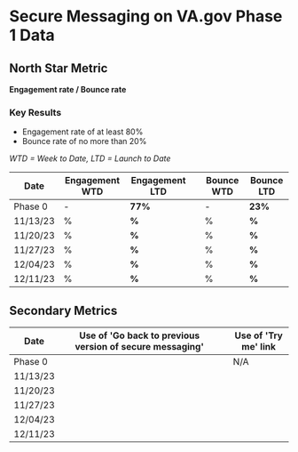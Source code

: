 # **Secure Messaging on VA.gov Phase 1 Data**

## **North Star Metric**
**Engagement rate / Bounce rate**
### **Key Results**
- Engagement rate of at least 80% 
- Bounce rate of no more than 20% 

_WTD = Week to Date, LTD = Launch to Date_

| **Date** | **Engagement WTD** | **Engagement LTD** || **Bounce WTD** | **Bounce LTD** |
| --- | --- | --- | --- | --- | --- |
| Phase 0 | - | **77%** || - | **23%** |
| 11/13/23 | % | **%** || % | **%** |
| 11/20/23 | % | **%** || % | **%** |
| 11/27/23 | % | **%** || % | **%** |
| 12/04/23 | % | **%** || % | **%** |
| 12/11/23 | % | **%** || % | **%** |

## **Secondary Metrics**

| **Date** | **Use of 'Go back to previous version of secure messaging'** || **Use of 'Try me' link** |
| --- | --- | --- | --- |
| Phase 0 | ||N/A|
| 11/13/23 ||||
| 11/20/23 ||||
| 11/27/23 ||||
| 12/04/23 ||||
| 12/11/23 ||||

